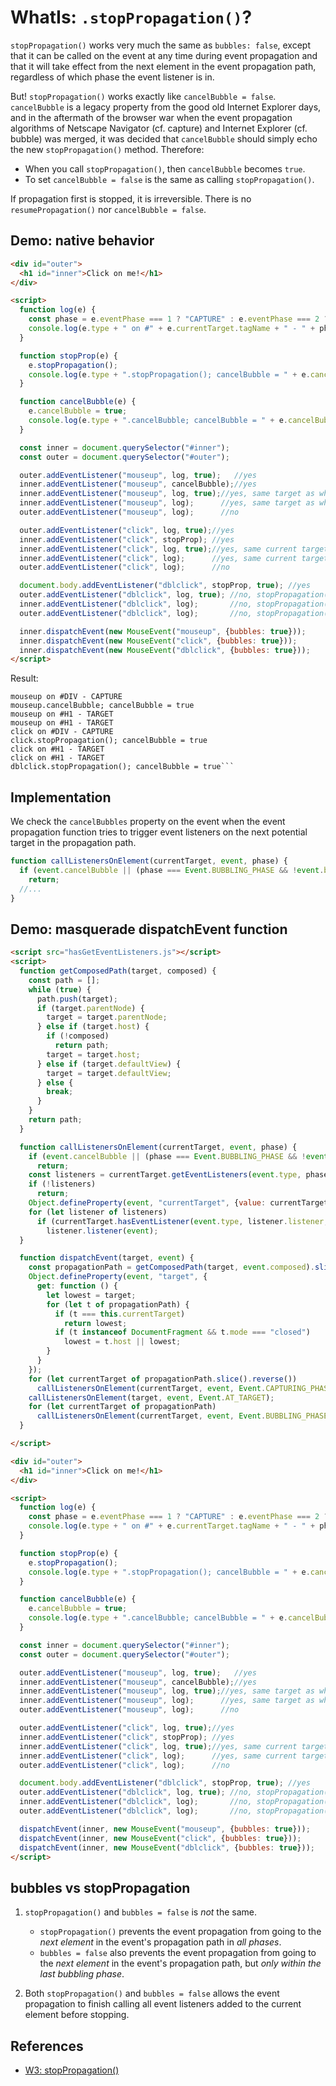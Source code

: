 # WhatIs: `.stopPropagation()`?

`stopPropagation()` works very much the same as `bubbles: false`, except that it can be called on the event at any time during event propagation and that it will take effect from the next element in the event propagation path, regardless of which phase the event listener is in.

But! `stopPropagation()` works exactly like `cancelBubble = false`. `cancelBubble` is a legacy property from the good old Internet Explorer days, and in the aftermath of the browser war when the event propagation algorithms of Netscape Navigator (cf. capture) and Internet Explorer (cf. bubble) was merged, it was decided that `cancelBubble` should simply echo the new `stopPropagation()` method. Therefore:
 * When you call `stopPropagation()`, then `cancelBubble` becomes `true`.
 * To set `cancelBubble = false` is the same as calling `stopPropagation()`. 
 
If propagation first is stopped, it is irreversible. There is no `resumePropagation()` nor `cancelBubble = false`.    

## Demo: native behavior

```html
<div id="outer">
  <h1 id="inner">Click on me!</h1>
</div>

<script>
  function log(e) {
    const phase = e.eventPhase === 1 ? "CAPTURE" : e.eventPhase === 2 ? "TARGET" : "BUBBLE";
    console.log(e.type + " on #" + e.currentTarget.tagName + " - " + phase);
  }

  function stopProp(e) {
    e.stopPropagation();
    console.log(e.type + ".stopPropagation(); cancelBubble = " + e.cancelBubble);
  }

  function cancelBubble(e) {
    e.cancelBubble = true;
    console.log(e.type + ".cancelBubble; cancelBubble = " + e.cancelBubble);
  }

  const inner = document.querySelector("#inner");
  const outer = document.querySelector("#outer");

  outer.addEventListener("mouseup", log, true);   //yes
  inner.addEventListener("mouseup", cancelBubble);//yes
  inner.addEventListener("mouseup", log, true);//yes, same target as when stopPropagation() was called
  inner.addEventListener("mouseup", log);      //yes, same target as when stopPropagation() was called
  outer.addEventListener("mouseup", log);      //no

  outer.addEventListener("click", log, true);//yes
  inner.addEventListener("click", stopProp); //yes
  inner.addEventListener("click", log, true);//yes, same current target as when stopPropagation() was called
  inner.addEventListener("click", log);      //yes, same current target as when stopPropagation() was called
  outer.addEventListener("click", log);      //no

  document.body.addEventListener("dblclick", stopProp, true); //yes
  outer.addEventListener("dblclick", log, true); //no, stopPropagation() can block in all event phases.
  inner.addEventListener("dblclick", log);       //no, stopPropagation() can block in all event phases.
  outer.addEventListener("dblclick", log);       //no, stopPropagation() can block in all event phases.

  inner.dispatchEvent(new MouseEvent("mouseup", {bubbles: true}));
  inner.dispatchEvent(new MouseEvent("click", {bubbles: true}));
  inner.dispatchEvent(new MouseEvent("dblclick", {bubbles: true}));
</script>
```

Result: 

```           
mouseup on #DIV - CAPTURE
mouseup.cancelBubble; cancelBubble = true
mouseup on #H1 - TARGET
mouseup on #H1 - TARGET
click on #DIV - CAPTURE
click.stopPropagation(); cancelBubble = true
click on #H1 - TARGET
click on #H1 - TARGET
dblclick.stopPropagation(); cancelBubble = true```              
```

## Implementation

We check the `cancelBubbles` property on the event when the event propagation function tries to trigger event listeners on the next potential target in the propagation path.    

```javascript
function callListenersOnElement(currentTarget, event, phase) {
  if (event.cancelBubble || (phase === Event.BUBBLING_PHASE && !event.bubbles))
    return;
  //...
}
```

## Demo: masquerade dispatchEvent function

```html
<script src="hasGetEventListeners.js"></script>
<script>
  function getComposedPath(target, composed) {
    const path = [];
    while (true) {
      path.push(target);
      if (target.parentNode) {
        target = target.parentNode;
      } else if (target.host) {
        if (!composed)
          return path;
        target = target.host;
      } else if (target.defaultView) {
        target = target.defaultView;
      } else {
        break;
      }
    }
    return path;
  }

  function callListenersOnElement(currentTarget, event, phase) {
    if (event.cancelBubble || (phase === Event.BUBBLING_PHASE && !event.bubbles))
      return;
    const listeners = currentTarget.getEventListeners(event.type, phase);
    if (!listeners)
      return;
    Object.defineProperty(event, "currentTarget", {value: currentTarget, writable: true});
    for (let listener of listeners)
      if (currentTarget.hasEventListener(event.type, listener.listener, listener.capture))
        listener.listener(event);
  }

  function dispatchEvent(target, event) {
    const propagationPath = getComposedPath(target, event.composed).slice(1);
    Object.defineProperty(event, "target", {
      get: function () {
        let lowest = target;
        for (let t of propagationPath) {
          if (t === this.currentTarget)
            return lowest;
          if (t instanceof DocumentFragment && t.mode === "closed")
            lowest = t.host || lowest;
        }
      }
    });
    for (let currentTarget of propagationPath.slice().reverse())
      callListenersOnElement(currentTarget, event, Event.CAPTURING_PHASE);
    callListenersOnElement(target, event, Event.AT_TARGET);
    for (let currentTarget of propagationPath)
      callListenersOnElement(currentTarget, event, Event.BUBBLING_PHASE);
  }

</script>

<div id="outer">
  <h1 id="inner">Click on me!</h1>
</div>

<script>
  function log(e) {
    const phase = e.eventPhase === 1 ? "CAPTURE" : e.eventPhase === 2 ? "TARGET" : "BUBBLE";
    console.log(e.type + " on #" + e.currentTarget.tagName + " - " + phase);
  }

  function stopProp(e) {
    e.stopPropagation();
    console.log(e.type + ".stopPropagation(); cancelBubble = " + e.cancelBubble);
  }

  function cancelBubble(e) {
    e.cancelBubble = true;
    console.log(e.type + ".cancelBubble; cancelBubble = " + e.cancelBubble);
  }

  const inner = document.querySelector("#inner");
  const outer = document.querySelector("#outer");

  outer.addEventListener("mouseup", log, true);   //yes
  inner.addEventListener("mouseup", cancelBubble);//yes
  inner.addEventListener("mouseup", log, true);//yes, same target as when stopPropagation() was called
  inner.addEventListener("mouseup", log);      //yes, same target as when stopPropagation() was called
  outer.addEventListener("mouseup", log);      //no

  outer.addEventListener("click", log, true);//yes
  inner.addEventListener("click", stopProp); //yes
  inner.addEventListener("click", log, true);//yes, same current target as when stopPropagation() was called
  inner.addEventListener("click", log);      //yes, same current target as when stopPropagation() was called
  outer.addEventListener("click", log);      //no

  document.body.addEventListener("dblclick", stopProp, true); //yes
  outer.addEventListener("dblclick", log, true); //no, stopPropagation() can block in all event phases.
  inner.addEventListener("dblclick", log);       //no, stopPropagation() can block in all event phases.
  outer.addEventListener("dblclick", log);       //no, stopPropagation() can block in all event phases.

  dispatchEvent(inner, new MouseEvent("mouseup", {bubbles: true}));
  dispatchEvent(inner, new MouseEvent("click", {bubbles: true}));
  dispatchEvent(inner, new MouseEvent("dblclick", {bubbles: true}));
</script>
``` 

## bubbles vs stopPropagation

1. `stopPropagation()` and `bubbles = false` is *not* the same.
   * `stopPropagation()` prevents the event propagation from going to the *next element* in the event's propagation path in *all phases*.
   * `bubbles = false` also prevents the event propagation from going to the *next element* in the event's propagation path, but *only within the last bubbling phase*.
   
2. Both `stopPropagation()` and `bubbles = false` allows the event propagation to finish calling all event listeners added to the current element before stopping.  

## References

  * [W3: stopPropagation()](https://www.w3.org/TR/DOM-Level-2-Events/events.html#Events-Event-stopPropagation)
